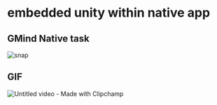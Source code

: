 # embedded unity within native app
## GMind Native task
![snap](https://user-images.githubusercontent.com/29319041/180631607-ccce546e-0131-494f-870d-687824c17a65.PNG)

## GIF 
![Untitled video - Made with Clipchamp](https://user-images.githubusercontent.com/29319041/180655055-e3494e8b-b831-4b0d-b394-624b9186d5c6.gif)

